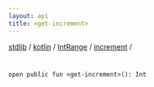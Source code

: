 ```yaml
---
layout: api
title: <get-increment>
---
```

[stdlib](../../../index.md) / [kotlin](../../index.md) / [IntRange](../index.md) / [increment](index.md) / [<get-increment>](_get-increment_.md)

# <get-increment>

```
open public fun <get-increment>(): Int
```
